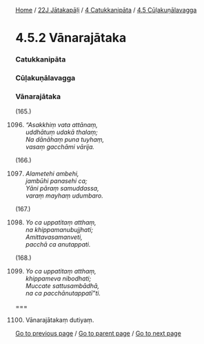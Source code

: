 
[Home](/) / [22J Jātakapāḷi](/tipitaka/22J.md) / [4 Catukkanipāta](/tipitaka/22J/4.md) / [4.5 Cūḷakuṇālavagga](/tipitaka/22J/4/4.5.md)

# 4.5.2 Vānarajātaka

### Catukkanipāta

### Cūḷakuṇālavagga

### Vānarajātaka

(165.)

1096. _“Asakkhiṃ vata attānaṃ,_  
_uddhātuṃ udakā thalaṃ;_  
_Na dānāhaṃ puna tuyhaṃ,_  
_vasaṃ gacchāmi vārija._  


(166.)

1097. _Alametehi ambehi,_  
_jambūhi panasehi ca;_  
_Yāni pāraṃ samuddassa,_  
_varaṃ mayhaṃ udumbaro._  


(167.)

1098. _Yo ca uppatitaṃ atthaṃ,_  
_na khippamanubujjhati;_  
_Amittavasamanveti,_  
_pacchā ca anutappati._  


(168.)

1099. _Yo ca uppatitaṃ atthaṃ,_  
_khippameva nibodhati;_  
_Muccate sattusambādhā,_  
_na ca pacchānutappatī”ti._  


===

1100. Vānarajātakaṃ dutiyaṃ.



[Go to previous page](/tipitaka/22J/4/4.5/4.5.1.md) / [Go to parent page](/tipitaka/22J/4/4.5.md) / [Go to next page](/tipitaka/22J/4/4.5/4.5.3.md)


